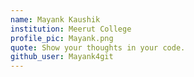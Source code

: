 ```yaml
---
name: Mayank Kaushik
institution: Meerut College
profile_pic: Mayank.png
quote: Show your thoughts in your code.
github_user: Mayank4git
---
```

